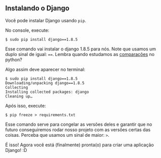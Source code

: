 ## Instalando o Django

Você pode instalar Django usando `pip`.

No console, execute:

```
$ sudo pip install django==1.8.5
```

Esse comando vai instalar o django 1.8.5 para nós. Note que usamos um duplo sinal de igual: `==`. Lembra quando estudamos as [comparações](../python/comparando.md) no python?

Algo assim deve aparecer no terminal:
```
$ sudo pip install django==1.8.5
Downloading/unpacking django==1.8.5
Collecting
Installing collected packages: django
Cleaning up…
```

 Após isso, execute:
 ```
 $ pip freeze > requirements.txt
 ```
 Esse comando serve para congelar as versões deles e garantir que no futuro conseguiremos rodar nosso projeto com as versões certas das coisas. Perceba que usamos um sinal de maior: `>`.

 É isso! Agora você está (finalmente) pronta(o) para criar uma aplicação Django! :D
